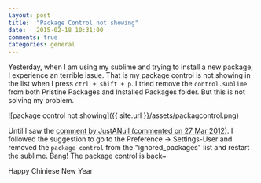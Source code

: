 ```yaml
---
layout: post
title:  "Package Control not showing"
date:   2015-02-18 10:31:00
comments: true
categories: general
---
```

Yesterday, when I am using my sublime and trying to install a new package, I experience an terrible issue. That is my package control is not showing in the list when I press `ctrl + shift + p`. I tried remove the `control.sublime` from both Pristine Packages and Installed Packages folder. But this is not solving my problem. 

![package control not showing]({{ site.url }}/assets/packagcontrol.png)

Until I saw the [comment by JustANull (commented on 27 Mar 2012)](https://github.com/wbond/package_control/issues/112). I followed the suggestion to go to the Preference -> Settings-User and removed the `package control` from the "ignored_packages" list and restart the sublime. Bang! The package control is back~ 

Happy Chiniese New Year